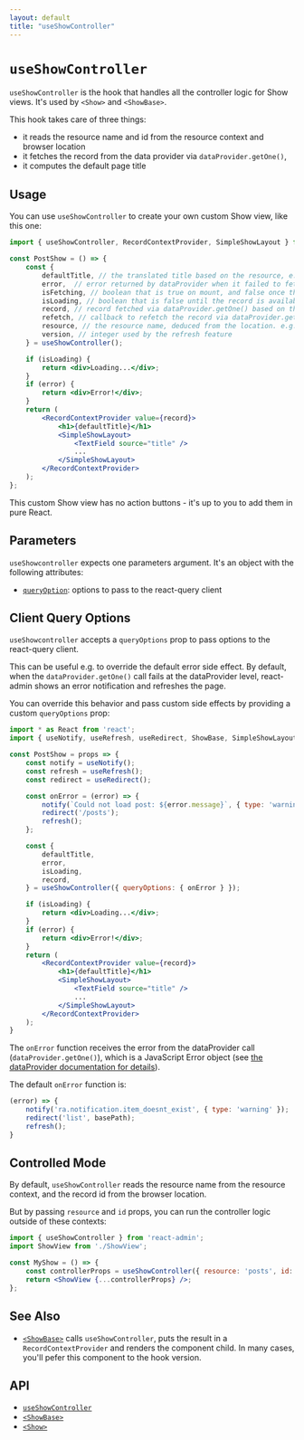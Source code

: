 ```yaml
---
layout: default
title: "useShowController"
---
```


# `useShowController`

`useShowController` is the hook that handles all the controller logic for Show views. It's used by `<Show>` and `<ShowBase>`.

This hook takes care of three things:

- it reads the resource name and id from the resource context and browser location
- it fetches the record from the data provider via `dataProvider.getOne()`,
- it computes the default page title

## Usage

You can use `useShowController` to create your own custom Show view, like this one:

```jsx
import { useShowController, RecordContextProvider, SimpleShowLayout } from 'react-admin';

const PostShow = () => {
    const {
        defaultTitle, // the translated title based on the resource, e.g. 'Post #123'
        error,  // error returned by dataProvider when it failed to fetch the record. Useful if you want to adapt the view instead of just showing a notification using the `onError` side effect.
        isFetching, // boolean that is true on mount, and false once the record was fetched
        isLoading, // boolean that is false until the record is available
        record, // record fetched via dataProvider.getOne() based on the id from the location
        refetch, // callback to refetch the record via dataProvider.getOne()
        resource, // the resource name, deduced from the location. e.g. 'posts'
        version, // integer used by the refresh feature
    } = useShowController();

    if (isLoading) {
        return <div>Loading...</div>;
    }
    if (error) {
        return <div>Error!</div>;
    }
    return (
        <RecordContextProvider value={record}>
            <h1>{defaultTitle}</h1>
            <SimpleShowLayout>
                <TextField source="title" />
                ...
            </SimpleShowLayout>
        </RecordContextProvider>
    );
};
```

This custom Show view has no action buttons - it's up to you to add them in pure React.

## Parameters

`useShowcontroller` expects one parameters argument. It's an object with the following attributes: 

* [`queryOption`](#client-query-options): options to pass to the react-query client

## Client Query Options

`useShowcontroller` accepts a `queryOptions` prop to pass options to the react-query client. 

This can be useful e.g. to override the default error side effect. By default, when the `dataProvider.getOne()` call fails at the dataProvider level, react-admin shows an error notification and refreshes the page.

You can override this behavior and pass custom side effects by providing a custom `queryOptions` prop:

```jsx
import * as React from 'react';
import { useNotify, useRefresh, useRedirect, ShowBase, SimpleShowLayout } from 'react-admin';

const PostShow = props => {
    const notify = useNotify();
    const refresh = useRefresh();
    const redirect = useRedirect();

    const onError = (error) => {
        notify(`Could not load post: ${error.message}`, { type: 'warning' });
        redirect('/posts');
        refresh();
    };

    const {
        defaultTitle,
        error,
        isLoading,
        record,
    } = useShowController({ queryOptions: { onError } });

    if (isLoading) {
        return <div>Loading...</div>;
    }
    if (error) {
        return <div>Error!</div>;
    }
    return (
        <RecordContextProvider value={record}>
            <h1>{defaultTitle}</h1>
            <SimpleShowLayout>
                <TextField source="title" />
                ...
            </SimpleShowLayout>
        </RecordContextProvider>
    );
}
```

The `onError` function receives the error from the dataProvider call (`dataProvider.getOne()`), which is a JavaScript Error object (see [the dataProvider documentation for details](./DataProviders.md#error-format)).

The default `onError` function is:

```jsx
(error) => {
    notify('ra.notification.item_doesnt_exist', { type: 'warning' });
    redirect('list', basePath);
    refresh();
}
```

## Controlled Mode

By default, `useShowController` reads the resource name from the resource context, and the record id from the browser location.

But by passing `resource` and `id` props, you can run the controller logic outside of these contexts:

```jsx
import { useShowController } from 'react-admin';
import ShowView from './ShowView';

const MyShow = () => {
    const controllerProps = useShowController({ resource: 'posts', id: 1234 });
    return <ShowView {...controllerProps} />;
};
```

## See Also

* [`<ShowBase>`](./ShowBase.md) calls `useShowController`, puts the result in a `RecordContextProvider` and renders the component child. In many cases, you'll pefer this component to the hook version.

## API

* [`useShowController`]
* [`<ShowBase>`]
* [`<Show>`]

[`useShowController`]: https://github.com/marmelab/react-admin/blob/master/packages/ra-core/src/controller/show/useShowController.ts
[`<ShowBase>`]: https://github.com/marmelab/react-admin/blob/master/packages/ra-core/src/controller/show/ShowBase.tsx
[`<Show>`]: https://github.com/marmelab/react-admin/blob/master/packages/ra-ui-materialui/src/detail/Show.tsx

